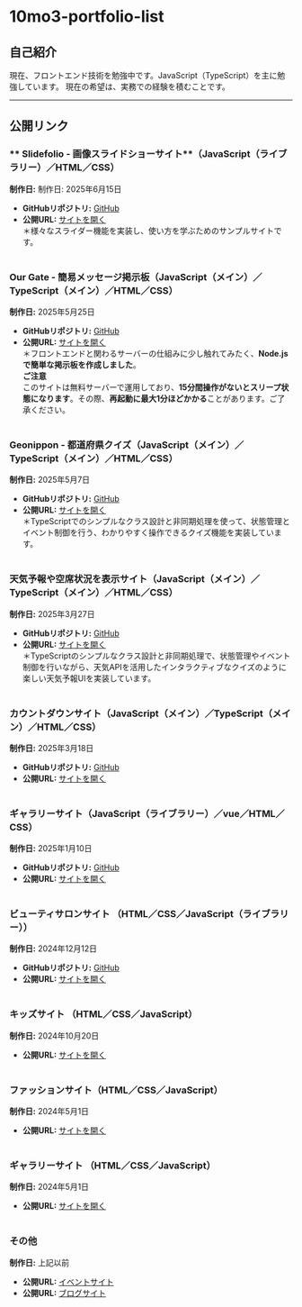 # 10mo3-portfolio-list

## 自己紹介

現在、フロントエンド技術を勉強中です。JavaScript（TypeScript）を主に勉強しています。
現在の希望は、実務での経験を積むことです。

---

## **公開リンク**
### ** Slidefolio - 画像スライドショーサイト**（JavaScript（ライブラリー）／HTML／CSS）  
**制作日:** 制作日: 2025年6月15日
- **GitHubリポジトリ:** [GitHub](https://10mo3o111.github.io/slidefolio/)  
- **公開URL:** [サイトを開く](https://10mo3o111.github.io/slidefolio/)<br>
＊様々なスライダー機能を実装し、使い方を学ぶためのサンプルサイトです。
<br><br>

### **Our Gate - 簡易メッセージ掲示板**（JavaScript（メイン）／TypeScript（メイン）／HTML／CSS）  
**制作日:** 2025年5月25日  
- **GitHubリポジトリ:** [GitHub](https://github.com/10mo3o111/our-gate)   
- **公開URL:** [サイトを開く](https://our-gate.onrender.com)<br>
＊フロントエンドと関わるサーバーの仕組みに少し触れてみたく、**Node.jsで簡単な掲示板を作成しました**。<br>
**ご注意**  
このサイトは無料サーバーで運用しており、**15分間操作がないとスリープ状態になります**。その際、**再起動に最大1分ほどかかる**ことがあります。ご了承ください。
<br><br>

### **Geonippon - 都道府県クイズ**（JavaScript（メイン）／TypeScript（メイン）／HTML／CSS） 
**制作日:** 2025年5月7日  
- **GitHubリポジトリ:** [GitHub](https://github.com/10mo3o111/geonippon)  
- **公開URL:** [サイトを開く](https://10mo3o111.github.io/geonippon/)<br>
＊TypeScriptでのシンプルなクラス設計と非同期処理を使って、状態管理とイベント制御を行う、わかりやすく操作できるクイズ機能を実装しています。
<br><br>

### **天気予報や空席状況を表示サイト**（JavaScript（メイン）／TypeScript（メイン）／HTML／CSS） 
**制作日:** 2025年3月27日  
- **GitHubリポジトリ:** [GitHub](https://github.com/10mo3o111/async-lab)  
- **公開URL:** [サイトを開く](https://10mo3o111.github.io/async-lab/)<br>
＊TypeScriptのシンプルなクラス設計と非同期処理で、状態管理やイベント制御を行いながら、天気APIを活用したインタラクティブなクイズのように楽しい天気予報UIを実装しています。
<br><br>

### **カウントダウンサイト**（JavaScript（メイン）／TypeScript（メイン）／HTML／CSS） 
**制作日:** 2025年3月18日  
- **GitHubリポジトリ:** [GitHub](https://github.com/10mo3o111/2025-countdown)  
- **公開URL:** [サイトを開く](https://10mo3o111.github.io/2025-countdown/)
<br><br> 

### **ギャラリーサイト**（JavaScript（ライブラリー）／vue／HTML／CSS）   
**制作日:** 2025年1月10日  
- **GitHubリポジトリ:** [GitHub](https://github.com/10mo3o111/gallery-site-portfolio)  
- **公開URL:** [サイトを開く](https://10mo3o111.github.io/gallery-site-portfolio/)
<br><br>

### **ビューティサロンサイト** （HTML／CSS／JavaScript（ライブラリー））
**制作日:** 2024年12月12日  
- **GitHubリポジトリ:** [GitHub](https://github.com/10mo3o111/beauty-salon-portfolio)  
- **公開URL:** [サイトを開く](https://10mo3o111.github.io/beauty-salon-portfolio/)
<br><br>

### **キッズサイト** （HTML／CSS／JavaScript）
**制作日:** 2024年10月20日  
- **公開URL:** [サイトを開く](https://productiont.github.io/kidsSite/)
<br><br>

### **ファッションサイト**（HTML／CSS／JavaScript）
**制作日:** 2024年5月1日  
- **公開URL:** [サイトを開く](https://productiont.github.io/FashionCollection/)
<br><br>

### **ギャラリーサイト** （HTML／CSS／JavaScript）
**制作日:** 2024年5月1日  
- **公開URL:** [サイトを開く](https://productiont.github.io/GallerySite/)
<br><br>

### **その他**  
**制作日:** 上記以前  
- **公開URL:** [イベントサイト](https://productiont.github.io/eventSite/)  
- **公開URL:** [ブログサイト](https://productiont.github.io/blogSite/)  
